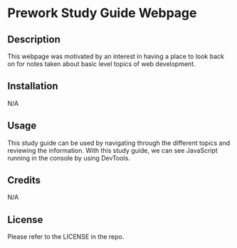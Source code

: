 # Prework Study Guide Webpage

## Description

This webpage was motivated by an interest in having a place to look back on for notes taken about basic level topics of web development. 

## Installation

N/A

## Usage

This study guide can be used by navigating through the different topics and reviewing the information. With this study guide, we can see JavaScript running in the console by using DevTools. 

## Credits

N/A

## License

Please refer to the LICENSE in the repo.